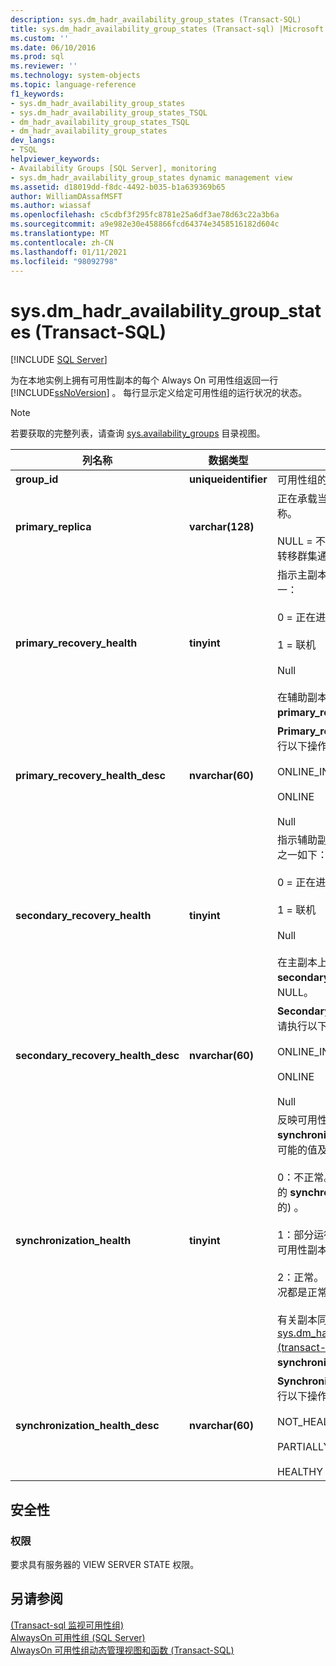 ```yaml
---
description: sys.dm_hadr_availability_group_states (Transact-SQL)
title: sys.dm_hadr_availability_group_states (Transact-sql) |Microsoft Docs
ms.custom: ''
ms.date: 06/10/2016
ms.prod: sql
ms.reviewer: ''
ms.technology: system-objects
ms.topic: language-reference
f1_keywords:
- sys.dm_hadr_availability_group_states
- sys.dm_hadr_availability_group_states_TSQL
- dm_hadr_availability_group_states_TSQL
- dm_hadr_availability_group_states
dev_langs:
- TSQL
helpviewer_keywords:
- Availability Groups [SQL Server], monitoring
- sys.dm_hadr_availability_group_states dynamic management view
ms.assetid: d18019dd-f8dc-4492-b035-b1a639369b65
author: WilliamDAssafMSFT
ms.author: wiassaf
ms.openlocfilehash: c5cdbf3f295fc8781e25a6df3ae78d63c22a3b6a
ms.sourcegitcommit: a9e982e30e458866fcd64374e3458516182d604c
ms.translationtype: MT
ms.contentlocale: zh-CN
ms.lasthandoff: 01/11/2021
ms.locfileid: "98092798"
---
```

# <a name="sysdm_hadr_availability_group_states-transact-sql"></a>sys.dm_hadr_availability_group_states (Transact-SQL)
[!INCLUDE [SQL Server](../../includes/applies-to-version/sqlserver.md)]

  为在本地实例上拥有可用性副本的每个 Always On 可用性组返回一行 [!INCLUDE[ssNoVersion](../../includes/ssnoversion-md.md)] 。 每行显示定义给定可用性组的运行状况的状态。  
  
> [!NOTE]  
>  若要获取的完整列表，请查询 [sys.availability_groups](../../relational-databases/system-catalog-views/sys-availability-groups-transact-sql.md) 目录视图。  
  
|列名称|数据类型|说明|  
|-----------------|---------------|-----------------|  
|**group_id**|**uniqueidentifier**|可用性组的唯一标识符。|  
|**primary_replica**|**varchar(128)**|正在承载当前主副本的服务器实例的名称。<br /><br /> NULL = 不是主副本或无法与 WSFC 故障转移群集通信。|  
|**primary_recovery_health**|**tinyint**|指示主副本的恢复状况，可为下列值之一：<br /><br /> 0 = 正在进行<br /><br /> 1 = 联机<br /><br /> Null<br /><br /> 在辅助副本上， **primary_recovery_health** 列为 NULL。|  
|**primary_recovery_health_desc**|**nvarchar(60)**|**Primary_replica_health** 的说明，请执行以下操作之一：<br /><br /> ONLINE_IN_PROGRESS<br /><br /> ONLINE<br /><br /> Null|  
|**secondary_recovery_health**|**tinyint**|指示辅助副本副本的恢复运行状况，其中之一如下：<br /><br /> 0 = 正在进行<br /><br /> 1 = 联机<br /><br /> Null<br /><br /> 在主副本上， **secondary_recovery_health** 列是 NULL。|  
|**secondary_recovery_health_desc**|**nvarchar(60)**|**Secondary_recovery_health** 的说明，请执行以下操作之一：<br /><br /> ONLINE_IN_PROGRESS<br /><br /> ONLINE<br /><br /> Null|  
|**synchronization_health**|**tinyint**|反映可用性组中所有可用性副本的 **synchronization_health** 汇总。 下面是可能的值及其说明。<br /><br /> 0：不正常。 所有可用性副本都具有正常的 **synchronization_health** (2 = 正常的) 。<br /><br /> 1：部分运行正常。 某些（但并非全部）可用性副本的同步运行状况是正常的。<br /><br /> 2：正常。 每个可用性副本的同步运行状况都是正常的。<br /><br /> 有关副本同步运行状况的信息，请参阅 [sys.dm_hadr_availability_replica_states &#40;transact-sql&#41;](../../relational-databases/system-dynamic-management-views/sys-dm-hadr-availability-replica-states-transact-sql.md)中的 " **synchronization_health** " 列。|  
|**synchronization_health_desc**|**nvarchar(60)**|**Synchronization_health** 的说明，请执行以下操作之一：<br /><br /> NOT_HEALTHY<br /><br /> PARTIALLY_HEALTHY<br /><br /> HEALTHY|  
  
## <a name="security"></a>安全性  
  
### <a name="permissions"></a>权限  
 要求具有服务器的 VIEW SERVER STATE 权限。  
  
## <a name="see-also"></a>另请参阅  
 [&#40;Transact-sql 监视可用性组&#41;](../../database-engine/availability-groups/windows/monitor-availability-groups-transact-sql.md)   
 [AlwaysOn 可用性组 (SQL Server)](../../database-engine/availability-groups/windows/always-on-availability-groups-sql-server.md)   
 [AlwaysOn 可用性组动态管理视图和函数 (Transact-SQL)](../../relational-databases/system-dynamic-management-views/always-on-availability-groups-dynamic-management-views-functions.md)  
  
  
